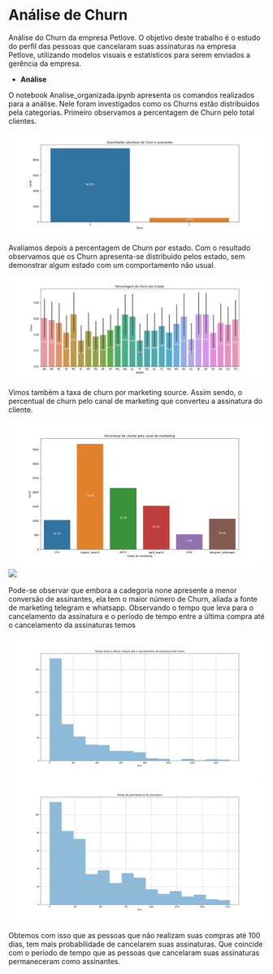 # Análise de Churn

Análise do Churn da empresa Petlove. O objetivo deste trabalho é o estudo do perfil das pessoas que cancelaram suas assinaturas na empresa Petlove, 
utilizando modelos visuais e estatísticos para serem enviados a gerência da empresa. 

- **Análise**

O notebook Analise_organizada.ipynb apresenta os comandos realizados para a análise. Nele foram investigados como os Churns estão distribuidos pela categorias. Primeiro observamos a percentagem de Churn pelo total clientes.

![](graphs/quantidade_de_churn.png)

Avaliamos depois a percentagem de Churn por estado. Com o resultado observamos que os Churn apresenta-se distribuido pelos estado, sem demonstrar algum estado com um comportamento não usual. 


![](graphs/percentagem_de_churn_por_estado.png)

Vimos também a taxa de churn por marketing source. Assim sendo, o percentual de churn pelo canal de marketing que converteu a assinatura do cliente. 

![](graphs/percentual_de_cliente_canal_marketing.png) ![](graphs/percentualde_churn_de_cliente_canal_marketing)

Pode-se observar que embora a cadegoria none apresente a menor conversão de assinantes, ela tem o maior número de Churn, aliada a fonte de marketing telegram e whatsapp. 
Observando o tempo que leva para o cancelamento da assinatura e o período de tempo entre a última compra até o cancelamento da assinaturas temos

![alt-text-1](graphs/perido_entre_ultima_compra_cancelamento.png) ![alt-text-2](graphs/perido_de_permanencia.png)

Obtemos com isso que as pessoas que não realizam suas compras até 100 dias, tem mais probabilidade de cancelarem suas assinaturas. Que coincide com o período de tempo que as pessoas que cancelaram suas assinaturas permaneceram como assinantes. 
